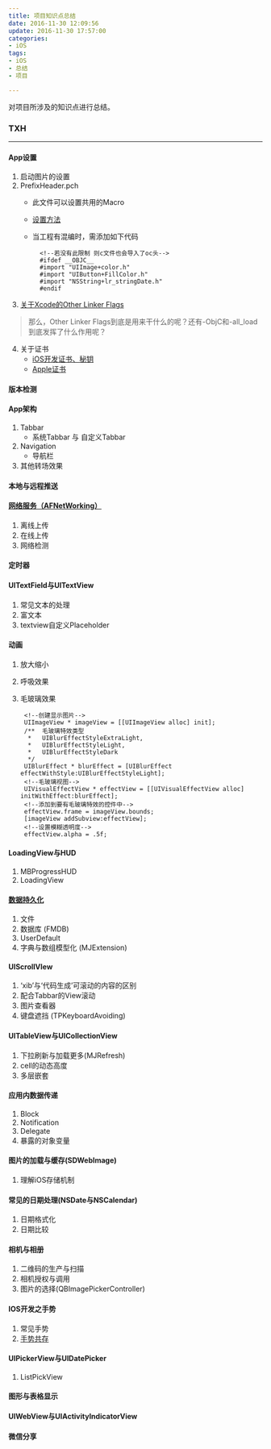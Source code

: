 ```yaml
---
title: 项目知识点总结
date: 2016-11-30 12:09:56
update: 2016-11-30 17:57:00
categories: 
- iOS
tags:
- iOS
- 总结
- 项目

---
```

对项目所涉及的知识点进行总结。
### TXH
***
#### App设置
1. 启动图片的设置
2. PrefixHeader.pch
	* 此文件可以设置共用的Macro
	* [设置方法](http://www.jianshu.com/p/a19bb67d705e)
	* 当工程有混编时，需添加如下代码 
	
			<!--若没有此限制 则c文件也会导入了oc头-->
			#ifdef __OBJC__
			#import "UIImage+color.h"
			#import "UIButton+FillColor.h"
			#import "NSString+lr_stringDate.h"
			#endif
3. [关于Xcode的Other Linker Flags](http://blog.csdn.net/meegomeego/article/details/19343423)
> 那么，Other Linker Flags到底是用来干什么的呢？还有-ObjC和-all_load到底发挥了什么作用呢？

4. 关于证书
	* [iOS开发证书、秘钥](http://www.cnblogs.com/kenshincui/p/4168532.html#certificate)
	* [Apple证书](http://blog.csdn.net/holydancer/article/details/9219333)

#### 版本检测
#### App架构
1. Tabbar
	* 系统Tabbar 与 自定义Tabbar
2. Navigation
	* 导航栏 
3. 其他转场效果

#### 本地与远程推送
#### [网络服务（AFNetWorking）](https://github.com/AFNetworking/AFNetworking)
1. 离线上传
2. 在线上传
3. 网络检测

#### 定时器
#### UITextField与UITextView
1. 常见文本的处理
2. 富文本
3. textview自定义Placeholder

#### 动画
1. 放大缩小
2. 呼吸效果
3. 毛玻璃效果

		<!--创建显示图片-->
		UIImageView * imageView = [[UIImageView alloc] init];
		/**  毛玻璃特效类型
		 *   UIBlurEffectStyleExtraLight,
		 *   UIBlurEffectStyleLight,
		 *   UIBlurEffectStyleDark
		 */  
		UIBlurEffect * blurEffect = [UIBlurEffect effectWithStyle:UIBlurEffectStyleLight];
		<!--毛玻璃视图-->
		UIVisualEffectView * effectView = [[UIVisualEffectView alloc] initWithEffect:blurEffect];
		<!--添加到要有毛玻璃特效的控件中-->
		effectView.frame = imageView.bounds;
		[imageView addSubview:effectView];
		<!--设置模糊透明度-->
		effectView.alpha = .5f;

#### LoadingView与HUD 
1. MBProgressHUD
2. LoadingView

#### [数据持久化](http://www.cocoachina.com/ios/20161115/18084.html)
1. 文件 
2. 数据库 (FMDB)
3. UserDefault
4. 字典与数组模型化 (MJExtension)

#### UIScrollVIew
1. ‘xib’与‘代码生成’可滚动的内容的区别
2. 配合Tabbar的View滚动
3. 图片查看器
4. 键盘遮挡 (TPKeyboardAvoiding)

#### UITableView与UICollectionView
1. 下拉刷新与加载更多(MJRefresh)
2. cell的动态高度
3. 多层嵌套

#### 应用内数据传递
1. Block
2. Notification
3. Delegate
4. 暴露的对象变量

#### 图片的加载与缓存(SDWebImage)
1. 理解iOS存储机制

#### 常见的日期处理(NSDate与NSCalendar)
1.  日期格式化
2.  日期比较

#### 相机与相册
1. 二维码的生产与扫描
2. 相机授权与调用
3. 图片的选择(QBImagePickerController)

#### IOS开发之手势
1. 常见手势
2. [手势共存](http://www.cnblogs.com/iphone520/archive/2011/10/27/2226548.html)

#### UIPickerView与UIDatePicker
1. ListPickView

#### 图形与表格显示
#### UIWebView与UIActivityIndicatorView
#### 微信分享